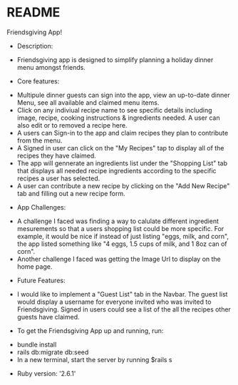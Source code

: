 # README
Friendsgiving App!

* Description:
- Friendsgiving app is designed to simplify planning a holiday dinner menu amongst friends. 

* Core features: 
- Multipule dinner guests can sign into the app, view an up-to-date dinner Menu, see all available and claimed menu items. 
- Click on any indiviual recipe name to see specific details including image, recipe, cooking instructions & ingredients needed. A user can also edit or to removed a recipe here.  
- A users can Sign-in to the app and claim recipes they plan to contribute from the menu. 
- A Signed in user can click on the "My Recipes" tap to display all of the recipes they have claimed.
- The app will gennerate an ingredients list under the "Shopping List" tab that displays all needed recipe ingredients according to the specific recipes a user has selected.
- A user can contribute a new recipe by clicking on the "Add New Recipe" tab and filling out a new recipe form.

* App Challenges:
- A challenge I faced was finding a way to calulate different ingredient mesurements so that a users shopping list could be more specific. For example, it would be nice if instead of just listing "eggs, milk, and corn", the app listed something like "4 eggs, 1.5 cups of milk, and 1 8oz can of corn".
- Another challenge I faced was getting the Image Url to display on the home page. 

* Future Features:
- I would like to implement a "Guest List" tab in the Navbar. The guest list would display a username for everyone invited who was invited to Friendsgiving. Signed in users could see a list of the all the recipes other guests have claimed.


* To get the Friendsgiving App up and running, run:
- bundle install
- rails db:migrate db:seed
- In a new terminal, start the server by running $rails s


* Ruby version: '2.6.1'
